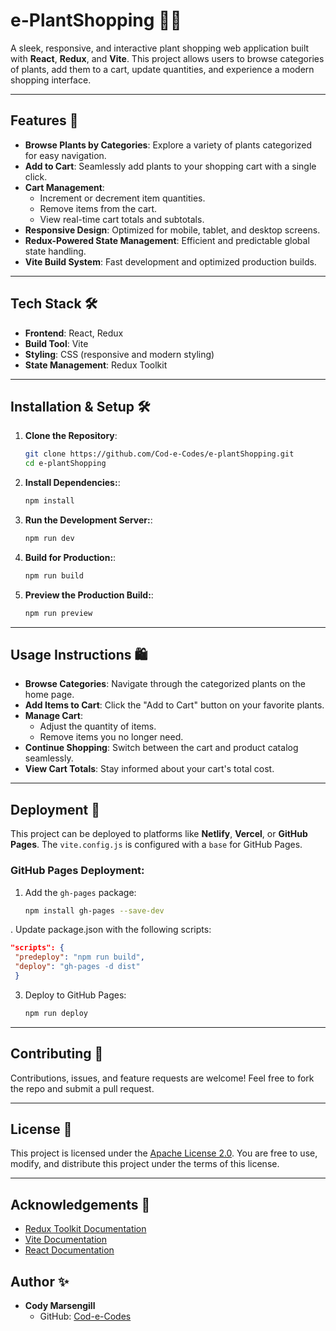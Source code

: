 # e-PlantShopping 🌱🛒

A sleek, responsive, and interactive plant shopping web application built with **React**, **Redux**, and **Vite**. This project allows users to browse categories of plants, add them to a cart, update quantities, and experience a modern shopping interface.

---

## Features 🚀

- **Browse Plants by Categories**: Explore a variety of plants categorized for easy navigation.
- **Add to Cart**: Seamlessly add plants to your shopping cart with a single click.
- **Cart Management**:
  - Increment or decrement item quantities.
  - Remove items from the cart.
  - View real-time cart totals and subtotals.
- **Responsive Design**: Optimized for mobile, tablet, and desktop screens.
- **Redux-Powered State Management**: Efficient and predictable global state handling.
- **Vite Build System**: Fast development and optimized production builds.

---

## Tech Stack 🛠️

- **Frontend**: React, Redux
- **Build Tool**: Vite
- **Styling**: CSS (responsive and modern styling)
- **State Management**: Redux Toolkit

---

## Installation & Setup 🛠️

1. **Clone the Repository**:
   ```bash
   git clone https://github.com/Cod-e-Codes/e-plantShopping.git
   cd e-plantShopping
   ```

2. **Install Dependencies:**:
   ```bash
   npm install
   ```

3. **Run the Development Server:**:
   ```bash
   npm run dev
   ```

4. **Build for Production:**:
   ```bash
   npm run build
   ```

5. **Preview the Production Build:**:
   ```bash
   npm run preview
   ```

---

## Usage Instructions 🛍️

- **Browse Categories**: Navigate through the categorized plants on the home page.
- **Add Items to Cart**: Click the "Add to Cart" button on your favorite plants.
- **Manage Cart**:
  - Adjust the quantity of items.
  - Remove items you no longer need.
- **Continue Shopping**: Switch between the cart and product catalog seamlessly.
- **View Cart Totals**: Stay informed about your cart's total cost.

---

## Deployment 🚀

This project can be deployed to platforms like **Netlify**, **Vercel**, or **GitHub Pages**. The `vite.config.js` is configured with a `base` for GitHub Pages.

### GitHub Pages Deployment:

1. Add the `gh-pages` package:
   ```bash
   npm install gh-pages --save-dev
   ```

. Update package.json with the following scripts:
   ```json
   "scripts": {
    "predeploy": "npm run build",
    "deploy": "gh-pages -d dist"
    }
   ```

3. Deploy to GitHub Pages:
   ```bash
   npm run deploy
   ```

---

## Contributing 🤝

Contributions, issues, and feature requests are welcome! Feel free to fork the repo and submit a pull request.

---

## License 📝

This project is licensed under the [Apache License 2.0](https://www.apache.org/licenses/LICENSE-2.0). You are free to use, modify, and distribute this project under the terms of this license.

---

## Acknowledgements 🙌

- [Redux Toolkit Documentation](https://redux-toolkit.js.org/)
- [Vite Documentation](https://vitejs.dev/)
- [React Documentation](https://reactjs.org/)

## Author ✨

- **Cody Marsengill**
  - GitHub: [Cod-e-Codes](https://github.com/Cod-e-Codes)